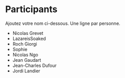# Participants

Ajoutez votre nom ci-dessous.
Une ligne par personne.

- Nicolas Grevet
- LazareisSoaked
- Roch Giorgi
- Sophie
- Nicolas Ngo
- Jean Gaudart
- Jean-Charles Dufour
- Jordi Landier
